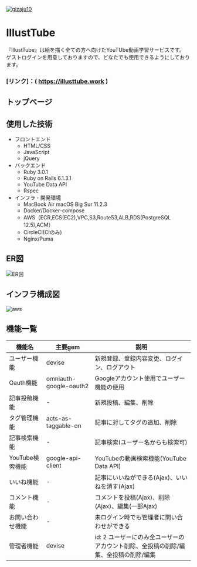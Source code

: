 [![gizaju10](https://circleci.com/gh/gizaju10/illustrations.svg?style=svg)](https://circleci.com/gh/gizaju10/illustrations)

# IllustTube
『IllustTube』は絵を描く全ての方へ向けたYouTUbe動画学習サービスです。  
ゲストログインを用意しておりますので、どなたでも使用できるようにしております。

###  [リンク]：( https://illusttube.work )

## トップページ


## 使用した技術
* フロントエンド
  * HTML/CSS
  * JavaScript
  * jQuery
* バックエンド
  * Ruby 3.0.1
  * Ruby on Rails 6.1.3.1
  * YouTube Data API
  * Rspec
* インフラ・開発環境
  * MacBook Air macOS Big Sur 11.2.3
  * Docker/Docker-compose
  * AWS（ECR,ECS(EC2),VPC,S3,Route53,ALB,RDS(PostgreSQL 12.5),ACM）
  * CircleCI(CIのみ)
  * Nginx/Puma

## ER図
![ER図](https://user-images.githubusercontent.com/60719889/116413114-4a3a3980-a872-11eb-8e78-64f24a573fb0.png)

## インフラ構成図
![aws](https://user-images.githubusercontent.com/60719889/116472796-54c7f380-a8b1-11eb-9f32-65d9894b14f0.png)

## 機能一覧
| 機能名 | 主要gem | 説明 |
| ---- | ---- | ---- |
| ユーザー機能 | devise | 新規登録、登録内容変更、ログイン、ログアウト |
| Oauth機能  | omniauth-google-oauth2 | Googleアカウント使用でユーザー機能の使用 |
| 記事投稿機能 | - | 新規投稿、編集、削除 |
| タグ管理機能 | acts-as-taggable-on | 記事に対してタグの追加、削除 |
| 記事検索機能 | - | 記事検索(ユーザー名からも検索可) |
| YouTube検索機能 | google-api-client | YouTubeの動画検索機能(YouTube Data API)|
| いいね機能 | - | 記事にいいねができる(Ajax)、いいねを消す(Ajax) |
| コメント機能 | - | コメントを投稿(Ajax)、削除(Ajax)、編集(一部Ajax) |
| お問い合わせ機能 | - | 未ログイン時でも管理者に問い合わせができる |
| 管理者機能 | devise | id: 2 ユーザーにのみ全ユーザーのアカウント削除、全投稿の削除/編集、全投稿の削除/編集|